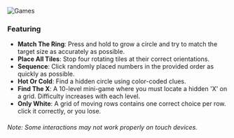 ![Games](https://github.com/user-attachments/assets/a7c689a0-f46e-4666-991a-a1af27c0ec48)

### Featuring
- **Match The Ring**: Press and hold to grow a circle and try to match the target size as accurately as possible.
- **Place All Tiles**: Stop four rotating tiles at their correct orientations.
- **Sequence**: Click randomly placed numbers in the provided order as quickly as possible.
- **Hot Or Cold**: Find a hidden circle using color-coded clues.
- **Find The X**: A 10-level mini-game where you must locate a hidden 'X' on a grid. Difficulty increases with each level.
- **Only White**: A grid of moving rows contains one correct choice per row. click it correctly, or you lose.

###### Note: Some interactions may not work properly on touch devices.
